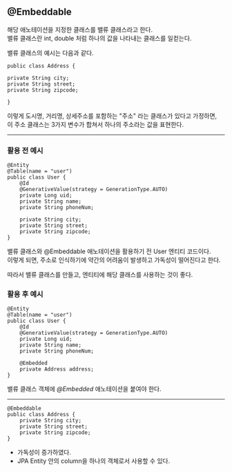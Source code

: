 ## @Embeddable

해당 애노테이션을 지정한 클래스를 밸류 클래스라고 한다.  
밸류 클래스란 int, double 처럼 하나의 값을 나타내는 클래스를 일컫는다.

밸류 클래스의 예시는 다음과 같다.  

    public class Address {

    private String city;
    private String street;
    private String zipcode;
    
    }

이렇게 도시명, 거리명, 상세주소를 포함하는 "주소" 라는 클래스가 있다고 가정하면,  
이 주소 클래스는 3가지 변수가 합쳐서 하나의 주소라는 값을 표현한다.

***
### 활용 전 예시

    @Entity
    @Table(name = "user")
    public class User {
        @Id
        @GenerativeValue(strategy = GenerationType.AUTO)
        private Long uid;
        private String name;
        private String phoneNum;
        
        private String city;
        private String street;
        private String zipcode;
    }

밸류 클래스와 @Embeddable 애노테이션을 활용하기 전 User 엔티티 코드이다.  
이렇게 되면, 주소로 인식하기에 약간의 어려움이 발생하고 가독성이 떨어진다고 한다.  

따라서 밸류 클래스를 만들고, 엔티티에 해당 클래스를 사용하는 것이 좋다.

### 활용 후 예시

    @Entity
    @Table(name = "user")
    public class User {
        @Id
        @GenerativeValue(strategy = GenerationType.AUTO)
        private Long uid;
        private String name;
        private String phoneNum;

        @Embedded
        private Address address;
    }

밸류 클래스 객체에 *@Embedded* 애노테이션을 붙여야 한다.
***

    @Embeddable
    public class Address {
        private String city;
        private String street;
        private String zipcode;
    }

+ 가독성이 증가하였다.
+ JPA Entity 안의 column을 하나의 객체로서 사용할 수 있다.